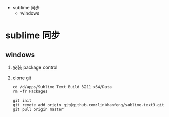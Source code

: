 <!-- MarkdownTOC -->

- sublime 同步
    - windows

<!-- /MarkdownTOC -->

# sublime 同步

## windows

1.  安装 package control

2.  clone git
    ```
    cd /d/apps/Sublime Text Build 3211 x64/Data
    rm -fr Packages

    git init
    git remote add origin git@github.com:linkhanfeng/sublime-text3.git
    git pull origin master
    ```